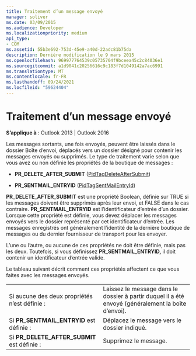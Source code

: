 ```yaml
---
title: Traitement d’un message envoyé
manager: soliver
ms.date: 03/09/2015
ms.audience: Developer
ms.localizationpriority: medium
api_type:
- COM
ms.assetid: 55b3e692-753d-45e9-a40d-22adc81b75da
description: Dernière modification le 9 mars 2015
ms.openlocfilehash: 969977764539c05735704f9bceea45c2c84036e1
ms.sourcegitcommit: a1d9041c20256616c9c183f7d1049142a7ac6991
ms.translationtype: MT
ms.contentlocale: fr-FR
ms.lasthandoff: 09/24/2021
ms.locfileid: "59624404"
---
```

# <a name="processing-a-sent-message"></a>Traitement d’un message envoyé

  
  
**S’applique à** : Outlook 2013 | Outlook 2016 
  
Les messages sortants, une fois envoyés, peuvent être laissés dans le dossier Boîte d’envoi, déplacés vers un dossier désigné pour contenir les messages envoyés ou supprimés. Le type de traitement varie selon que vous avez ou non définie les propriétés de la boutique de messages :
  
- **PR_DELETE_AFTER_SUBMIT** ([PidTagDeleteAfterSubmit](pidtagdeleteaftersubmit-canonical-property.md)) 
    
- **PR_SENTMAIL_ENTRYID** ([PidTagSentMailEntryId](pidtagsentmailentryid-canonical-property.md)) 
    
 **PR_DELETE_AFTER_SUBMIT** est une propriété Boolean, définie sur TRUE si les messages doivent être supprimés après leur envoi, et FALSE dans le cas contraire. **PR_SENTMAIL_ENTRYID** est l’identificateur d’entrée d’un dossier. Lorsque cette propriété est définie, vous devez déplacer les messages envoyés vers le dossier représenté par cet identificateur d’entrée. Les messages enregistrés ont généralement l’identité de la dernière boutique de messages ou du dernier fournisseur de transport pour les envoyer. 
  
L’une ou l’autre, ou aucune de ces propriétés ne doit être définie, mais pas les deux. Toutefois, si vous définissez **PR_SENTMAIL_ENTRYID,** il doit contenir un identificateur d’entrée valide. 
  
Le tableau suivant décrit comment ces propriétés affectent ce que vous faites avec les messages envoyés.
  
|||
|:-----|:-----|
|Si aucune des deux propriétés n’est définie :  <br/> |Laissez le message dans le dossier à partir duquel il a été envoyé (généralement la boîte d’envoi).  <br/> |
|Si **PR_SENTMAIL_ENTRYID** est définie :  <br/> |Déplacez le message vers le dossier indiqué.  <br/> |
|Si **PR_DELETE_AFTER_SUBMIT** est définie :  <br/> |Supprimez le message.  <br/> |
   


